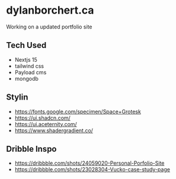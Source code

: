 # dylanborchert.ca

Working on a updated portfolio site

## Tech Used

- Nextjs 15
- tailwind css
- Payload cms
- mongodb

## Stylin

- https://fonts.google.com/specimen/Space+Grotesk
- https://ui.shadcn.com/
- https://ui.aceternity.com/
- https://www.shadergradient.co/

## Dribble Inspo

- https://dribbble.com/shots/24059020-Personal-Porfolio-Site
- https://dribbble.com/shots/23028304-Vucko-case-study-page
